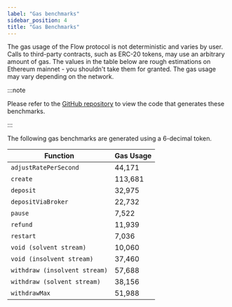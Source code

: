 ```yaml
---
label: "Gas benchmarks"
sidebar_position: 4
title: "Gas Benchmarks"
---
```


The gas usage of the Flow protocol is not deterministic and varies by user. Calls to third-party contracts, such as
ERC-20 tokens, may use an arbitrary amount of gas. The values in the table below are rough estimations on Ethereum
mainnet - you shouldn't take them for granted. The gas usage may vary depending on the network.

:::note

Please refer to the [GitHub repository](https://github.com/sablier-labs/flow/tree/release/benchmark) to view the code
that generates these benchmarks.

:::

The following gas benchmarks are generated using a 6-decimal token.

| Function                      | Gas Usage |
| ----------------------------- | --------- |
| `adjustRatePerSecond`         | 44,171    |
| `create`                      | 113,681   |
| `deposit`                     | 32,975    |
| `depositViaBroker`            | 22,732    |
| `pause`                       | 7,522     |
| `refund`                      | 11,939    |
| `restart`                     | 7,036     |
| `void (solvent stream)`       | 10,060    |
| `void (insolvent stream)`     | 37,460    |
| `withdraw (insolvent stream)` | 57,688    |
| `withdraw (solvent stream)`   | 38,156    |
| `withdrawMax`                 | 51,988    |
